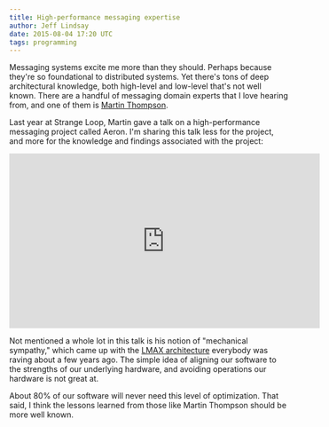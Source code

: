 ```yaml
---
title: High-performance messaging expertise
author: Jeff Lindsay
date: 2015-08-04 17:20 UTC
tags: programming
---
```

Messaging systems excite me more than they should. Perhaps because they're so
foundational to distributed systems. Yet there's tons of deep architectural
knowledge, both high-level and low-level that's not well known. There are a
handful of messaging domain experts that I love hearing from, and one of them is
[Martin Thompson](http://mechanical-sympathy.blogspot.com/).

Last year at Strange Loop, Martin gave a talk on a high-performance messaging
project called Aeron. I'm sharing this talk less for the project, and more for the
knowledge and findings associated with the project:

<iframe width="560" height="315" src="https://www.youtube.com/embed/tM4YskS94b0" frameborder="0" allowfullscreen></iframe>
<br />

Not mentioned a whole lot in this talk is his notion of "mechanical sympathy,"
which came up with the [LMAX architecture](http://martinfowler.com/articles/lmax.html)
everybody was raving about a few years ago. The simple idea of aligning our
software to the strengths of our underlying hardware, and avoiding operations
our hardware is not great at.

About 80% of our software will never need this level of optimization. That said,
I think the lessons learned from those like Martin Thompson should be more well
known.
